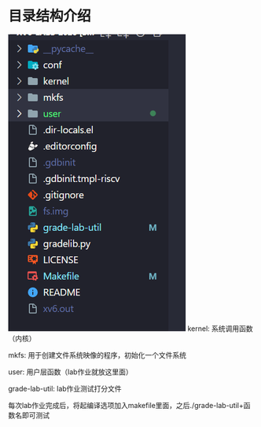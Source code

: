 # 目录结构介绍
![Alt text](image.png)
kernel: 系统调用函数（内核）

mkfs: 用于创建文件系统映像的程序，初始化一个文件系统

user: 用户层函数（lab作业就放这里面）

grade-lab-util: lab作业测试打分文件

每次lab作业完成后，将起编译选项加入makefile里面，之后./grade-lab-util+函数名即可测试